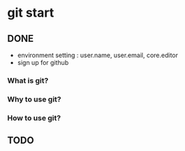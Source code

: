 # git start

## DONE
- environment setting : user.name, user.email, core.editor
- sign up for github
### What is git?

### Why to use git?

### How to use git?

## TODO
